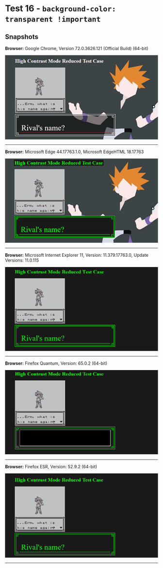 # Test 16 - `background-color: transparent !important`

## Snapshots
**Browser:** Google Chrome, Version 72.0.3626.121 (Official Build) (64-bit)

![Chrome Snapshot](/16-transparent%20!important/snapshots/GoogleChrome.png)
___

**Browser:** Microsoft Edge 44.17763.1.0, Microsoft EdgeHTML 18.17763

![Edge Snapshot](/16-transparent%20!important/snapshots/MicrosoftEdge_HCM.png)
___
**Browser:** Microsoft Internet Explorer 11, Version: 11.379.17763.0, Update Versions: 11.0.115

![Internet Explorer Snapshot](/16-transparent%20!important/snapshots/InternetExplorer_HCM.png)
___
**Browser:** Firefox Quantum, Version: 65.0.2 (64-bit)

![Firefox Quantum Snapshot](/16-transparent%20!important/snapshots/FirefoxQuantum_HCM.png)
___
**Browser:** Firefox ESR, Version: 52.9.2 (64-bit)

![Firefox ESR Snapshot](/16-transparent%20!important/snapshots/FirefoxESR_HCM.png)
___

